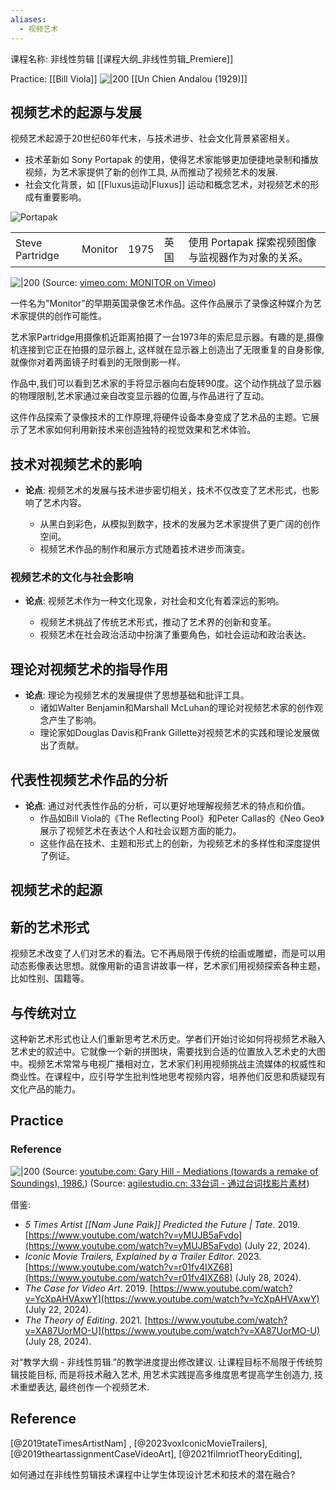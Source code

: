 ```yaml
---
aliases:
  - 视频艺术
---
```

课程名称: 非线性剪辑
[[课程大纲_非线性剪辑_Premiere]]


Practice: [[Bill Viola]]
![|200](https://i.ytimg.com/vi/D9FSvUiYYwk/hqdefault.jpg)
[[Un Chien Andalou (1929)]]
## 视频艺术的起源与发展

视频艺术起源于20世纪60年代末，与技术进步、社会文化背景紧密相关。
- 技术革新如 Sony Portapak 的使用，使得艺术家能够更加便捷地录制和播放视频，为艺术家提供了新的创作工具, 从而推动了视频艺术的发展. 
- 社会文化背景，如 [[Fluxus运动|Fluxus]] 运动和概念艺术，对视频艺术的形成有重要影响。

![Portapak ](https://upload.wikimedia.org/wikipedia/commons/0/00/Sony_AV-3400_Porta_Pak_Camera.jpg)

|                 |         |      |     |                                |
| --------------- | ------- | ---- | --- | ------------------------------ |
| Steve Partridge | Monitor | 1975 | 英国  | 使用 Portapak 探索视频图像与监视器作为对象的关系。 |


![|200](https://i.vimeocdn.com/video/120925671-305f3ef092470b47546951efbfeeb36154ae51714f18491e3aa035183367e300-d?f=webp)
(Source:  [vimeo.com: MONITOR on Vimeo](https://vimeo.com/19121750?turnstile=0.ZfaTwsSxDoyhZgk0xmB7LM_106ay01Wwn6F1k8udM1OrooobP0hLIu_LnE25wyLj9P7Yq5c9u-M9ZsyiWIpW-JBFr-_Z7rSINIIHRSzF20q0btB5F432PqUtpqaC6lU7-fwuqZqLbwkZaZPRVJRDab_bPzfcbqCOx14AAs-U7vcyceWVlnsfYu9Kpeptf--hzqnqKpZj7ZU1G2FrX0amFD6uR4AWhAJjO_-4PwGeXhpiozBuVwSFMGExfenFKoIdhzOEco0_SzS5H4HOsZ1dbh0dRNbEERazV5ZKR2ofRnUIeEXz5obodEiuqqToBnWQxSzty794pcJQ6XJJfm53FEKsXeIn1op5PM8SieVhVoPhKL9sG_6JIfSwFYxNeWrEkCNyKuScZsdFdIe3bcDk_BK9eObtZGWToG10Q-SvVR8._rqvVWMmd5GZdXVBKyFAbA.69ee12eaf578ea9e4cfa7edd50eac8a159c65c5af195cd4b15b4a6657802d1ae))

一件名为"Monitor"的早期英国录像艺术作品。这件作品展示了录像这种媒介为艺术家提供的创作可能性。

艺术家Partridge用摄像机近距离拍摄了一台1973年的索尼显示器。有趣的是,摄像机连接到它正在拍摄的显示器上, 这样就在显示器上创造出了无限重复的自身影像,就像你对着两面镜子时看到的无限倒影一样。

作品中,我们可以看到艺术家的手将显示器向右旋转90度。这个动作挑战了显示器的物理限制,艺术家通过亲自改变显示器的位置,与作品进行了互动。

这件作品探索了录像技术的工作原理,将硬件设备本身变成了艺术品的主题。它展示了艺术家如何利用新技术来创造独特的视觉效果和艺术体验。



## 技术对视频艺术的影响
    
- **论点**: 视频艺术的发展与技术进步密切相关，技术不仅改变了艺术形式，也影响了艺术内容。
	
	- 从黑白到彩色，从模拟到数字，技术的发展为艺术家提供了更广阔的创作空间。
	- 视频艺术作品的制作和展示方式随着技术进步而演变。

### 视频艺术的文化与社会影响
    
- **论点**: 视频艺术作为一种文化现象，对社会和文化有着深远的影响。
	
	- 视频艺术挑战了传统艺术形式，推动了艺术界的创新和变革。
	- 视频艺术在社会政治活动中扮演了重要角色，如社会运动和政治表达。
##  理论对视频艺术的指导作用

- **论点**: 理论为视频艺术的发展提供了思想基础和批评工具。
	- 诸如Walter Benjamin和Marshall McLuhan的理论对视频艺术家的创作观念产生了影响。
	- 理论家如Douglas Davis和Frank Gillette对视频艺术的实践和理论发展做出了贡献。
		
##  代表性视频艺术作品的分析

- **论点**: 通过对代表性作品的分析，可以更好地理解视频艺术的特点和价值。
	- 作品如Bill Viola的《The Reflecting Pool》和Peter Callas的《Neo Geo》展示了视频艺术在表达个人和社会议题方面的能力。
	- 这些作品在技术、主题和形式上的创新，为视频艺术的多样性和深度提供了例证。

##  视频艺术的起源



## 新的艺术形式
视频艺术改变了人们对艺术的看法。它不再局限于传统的绘画或雕塑，而是可以用动态影像表达思想。就像用新的语言讲故事一样，艺术家们用视频探索各种主题，比如性别、国籍等。

## 与传统对立
这种新艺术形式也让人们重新思考艺术历史。学者们开始讨论如何将视频艺术融入艺术史的叙述中。它就像一个新的拼图块，需要找到合适的位置放入艺术史的大图中。视频艺术常常与电视广播相对立，艺术家们利用视频挑战主流媒体的权威性和商业性。在课程中，应引导学生批判性地思考视频内容，培养他们反思和质疑现有文化产品的能力。



## Practice

### Reference

![|200](https://i.ytimg.com/vi/V42EyFHNdkw/hqdefault.jpg)
(Source:  [youtube.com: Gary Hill - Mediations (towards a remake of Soundings), 1986.](https://www.youtube.com/playlist?list=PLi2D3pUU2yq7nsPYEcV2j8RpfDVL-Zomp))
(Source:  [agilestudio.cn: 33台词 - 通过台词找影片素材](https://33.agilestudio.cn/?subtitleKeyword=passage&langType=0&addAiSubFlag=0&exactFlag=1&phraseMode=1&page=1&limit=20))






借鉴:
- _5 Times Artist [[Nam June Paik]] Predicted the Future | Tate_. 2019. [https://www.youtube.com/watch?v=yMUJB5aFvdo](https://www.youtube.com/watch?v=yMUJB5aFvdo) (July 22, 2024).
- _Iconic Movie Trailers, Explained by a Trailer Editor_. 2023. [https://www.youtube.com/watch?v=r01fv4IXZ68](https://www.youtube.com/watch?v=r01fv4IXZ68) (July 28, 2024).
- _The Case for Video Art_. 2019. [https://www.youtube.com/watch?v=YcXpAHVAxwY](https://www.youtube.com/watch?v=YcXpAHVAxwY) (July 22, 2024).
- _The Theory of Editing_. 2021. [https://www.youtube.com/watch?v=XA87UorMO-U](https://www.youtube.com/watch?v=XA87UorMO-U) (July 28, 2024).



对“教学大纲 - 非线性剪辑.”的教学进度提出修改建议.
让课程目标不局限于传统剪辑技能目标, 而是将技术融入艺术,  用艺术实践提高多维度思考提高学生创造力, 技术重塑表达,  最终创作一个视频艺术.

## Reference
[@2019tateTimesArtistNam] ,
[@2023voxIconicMovieTrailers],
[@2019theartassignmentCaseVideoArt],
[@2021filmriotTheoryEditing],


如何通过在非线性剪辑技术课程中让学生体现设计艺术和技术的潜在融合?
